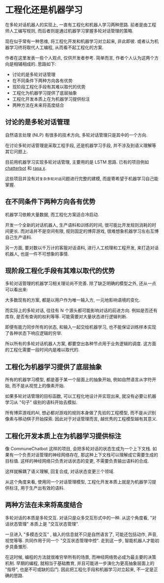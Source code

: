# 工程化还是机器学习

在多轮对话机器人的实现上, 一直有工程化和机器人学习两种思路. 前者是由工程师人工编写规则, 而后者则是通过机器学习掌握多轮对话管理的策略.

现在似乎常有一种思维, 将工程化开发和机器学习对立起来, 非此即彼. 或者认为机器学习终将取代人工编程, 从而看不起工程化的方案. 

作者在这里发表一些个人观点, 仅供开发者参考. 简单而言, 作者个人认为这两个方向是相辅相成的. 思路如下: 

* 讨论的是多轮对话管理  
* 在不同条件下两种方向各有优势
* 现阶段工程化手段有其难以取代的优势
* 工程化为机器学习提供了底层抽象
* 工程化开发本质上在为机器学习提供标注
* 两种方法在未来将高度结合


## 讨论的是多轮对话管理

自然语言处理 (NLP) 有很多的技术方向, 多轮对话管理只是其中的一个方向. 

在讨论多轮对话管理是采取工程手段, 还是机器学习手段, 并不涉及到语义理解等其它问题上. 

目前用机器学习实现多轮对话管理, 主要用的是 LSTM 思路. 已有的项目例如 [chatterbot](https://github.com/gunthercox/ChatterBot) 和 [rasa x](https://rasa.com/zh-cn/rasa-x/).

这些项目并没有对```复杂多轮对话```问题进行完整的建模, 而是寄希望于机器学习自己能掌握. 

## 在不同条件下两种方向各有优势

机器学习依赖大量数据, 而工程化方案适合冷启动. 

开发一个全新的对话机器人, 生产语料和训练的时间, 很可能比开发规则消耗的时间更长. 而对话并不是空间有限, 规则固定的博弈游戏, 很难想象机器学习左右互博自己生产语料. 

另一方面, 要对数以千万计的客服对话语料, 进行人工梳理和工程开发, 来打造对话机器人, 也是一件不可想象的事情. 

## 现阶段工程化手段有其难以取代的优势

多轮对话管理的机器学习相关理论尚不完善. 除了缺乏明确的模型之外, 还从一点可以看出来:

大多数现有的方案, 都是以用户作为唯一输入方, 一元地影响语境的变化. 

而实际上的多轮对话, 往往有 N 个源头都可能影响对话的前进方向. 例如是否还有库存, 是否有查询的权利等等. 可能需要对大量状态进行逻辑判断.

即便有能力同步所有的状态, 和输入一起交给机器学习, 也不能保证训练样本实现了各种状态下响应逻辑的穷举.  

所以所有的多轮对话机器人方案, 都要空出各种节点用于业务逻辑的调度. 这方面的工程化需要一段时间内是难以取代的. 

## 工程化为机器学习提供了底层抽象

所有的机器学习模型, 都是基于某一个层面上的抽象开始, 例如自然语言从字符开始, 而不是从视觉上的像素开始. 

如果多轮对话管理的目标函数, 可以工程化地设计并实现出来, 就没有必要让机器学习从 "句子" 级别的语料开始去模拟. 

所有博弈游戏的AI, 想必都对游戏的规则本身做了先验的工程模型, 而不是从识别像素与移动棋子开始探索. 因此对于对话管理而言, 越优秀的工程模型越有其意义. 

## 工程化开发本质上在为机器学习提供标注

像 CommuneChatbot 这样的项目, 会把多轮对话的状态生成为一个上下文栈. 如果有一个负责对话管理的神经网络存在, 那这种上下文栈可以理解成它需要生成的目标值. 这样的神经网络只负责对话状态的变更, 不需要负责输出语料的合成. 

这样就解耦了语义理解, 回复合成, 对话状态变更三个领域.

从这个角度来看, 使用同一个对话管理模型, 工程化开发本质上就是为机器学习提供标注, 用于生产出有效的语料. 

## 两种方法在未来将高度结合

多轮对话的本质是多轮交互. 对话只是众多交互形式中的一种. 从这个角度看, "对话状态管理" 本质上是 "交互状态管理".

一旦进入 "多模态交互" , 输入的信息就不只是自然语言了, 可能还包括动作, 声音, 视觉等等. 共同作用于同一个 "交互状态管理中控". 走到这一步, 智能机器人才能初步具备雏形.

在这时候, 编程的方法就很难穷举所有的场景, 而神经网络势必成为最主要的决策机制. 早期的编程, 就相当于基础教育, 并且可能进一步演化为更高抽象层面上的 "指导", 也是不可或缺的后门. 因此把工程化手段和机器学习对立起来, 不一定是正确的思路.  






